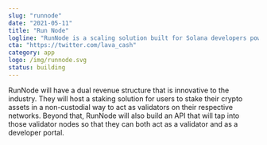 ```yaml
---
slug: "runnode"
date: "2021-05-11"
title: "Run Node"
logline: "RunNode is a scaling solution built for Solana developers powered by $RUN."
cta: "https://twitter.com/lava_cash"
category: app
logo: /img/runnode.svg
status: building
---
```


RunNode will have a dual revenue structure that is innovative to the industry. They will host a staking solution for users to stake their crypto assets in a non-custodial way to act as validators on their respective networks. Beyond that, RunNode will also build an API that will tap into those validator nodes so that they can both act as a validator and as a developer portal.
